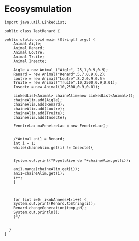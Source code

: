 # Ecosysmulation
	import java.util.LinkedList; 

	public class TestRenard {

	public static void main (String[] args) {
	    Animal Aigle;
	    Animal Renard;
	    Animal Loutre;
	    Animal Truite;
	    Animal Insecte;

	    Aigle = new Animal ("Aigle", 25,1,0.9,0.9);
	    Renard = new Animal("Renard",5,7,0.9,0.2);
	    Loutre = new Animal("Loutre",8,2,0.9,0.5);
	    Truite = new Animal("Truite",10,2500,0.9,0.01);
	    Insecte = new Animal(10,2500,0.9,0.01);

		LinkedList<Animal> chaineAlim=new LinkedList<Animal>();
		chaineAlim.add(Aigle);
		chaineAlim.add(Renard);
		chaineAlim.add(Loutre);
		chaineAlim.add(Truite);
		chaineAlim.add(Insecte);  

	    FenetreLac maFenetreLac = new FenetreLac();


		/*Animal ani1 = Renard;
		int i = 1;
	    while(chaineAlim.get(i) != Insecte){


		System.out.print("Population de "+chaineAlim.get(i));

		ani1.mange(chaineAlim.get(i));
		ani1=chaineAlim.get(i);
		i++;
	    }



		for (int i=0; i<nbAnnees+1;i++) {
		System.out.print(Renard.toString(i));
	    Renard.changeGeneration(temp,pH);
	    System.out.println();
		}*/


	  }
	}
